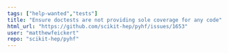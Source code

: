 ```yaml
---
tags: ["help-wanted","tests"]
title: "Ensure doctests are not providing sole coverage for any code"
html_url: "https://github.com/scikit-hep/pyhf/issues/1653"
user: "matthewfeickert"
repo: "scikit-hep/pyhf"
---
```


